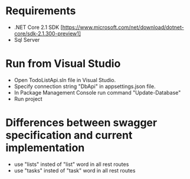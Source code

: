# Requirements
  - .NET Core 2.1 SDK [https://www.microsoft.com/net/download/dotnet-core/sdk-2.1.300-preview1]
  - Sql Server
    
# Run from Visual Studio
  - Open TodoListApi.sln file in Visual Studio. 
  - Specify connection string "DbApi" in appsettings.json file.
  - In Package Management Console run command "Update-Database"
  - Run project
  
# Differences between swagger specification and current implementation
  - use "lists" insted of "list" word in all rest routes
  - use "tasks" insted of "task" word in all rest routes
